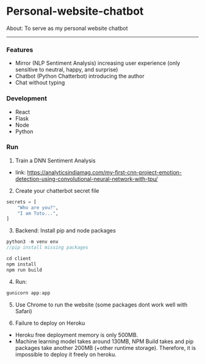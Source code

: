 # Personal-website-chatbot
About: To serve as my personal website chatbot 

<hr/>
 
 
### Features
* Mirror (NLP Sentiment Analysis) increasing user experience (only sensitive to neutral, happy, and surprise)
* Chatbot (Python Chatterbot) introducing the author
* Chat without typing

### Development
* React
* Flask
* Node
* Python

### Run


1. Train a DNN Sentiment Analysis 
* link: https://analyticsindiamag.com/my-first-cnn-project-emotion-detection-using-convolutional-neural-network-with-tpu/ 

2. Create your chatterbot secret file
``` python
secrets = [
    "Who are you?",
    "I am Toto...",
] 
```
3. Backend: Install pip and node packages
``` javascript
python3 -m venv env
//pip install missing packages 
```
``` javascript
cd client
npm install
npm run build
```

4. Run:
``` javascript
gunicorn app:app
```

5. Use Chrome to run the website (some packages dont work well with Safari)

6. Failure to deploy on Heroku
* Heroku free deployment memory is only 500MB.
* Machine learning model takes around 130MB, NPM Build takes and pip packages take another 200MB (+other runtime storage). Therefore, it is impossible to deploy it freely on heroku.



